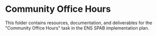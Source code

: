 # Community Office Hours

This folder contains resources, documentation, and deliverables for the "Community Office Hours" task in the ENS SPAB implementation plan.
